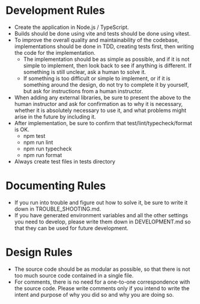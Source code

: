 # Development Rules
- Create the application in Node.js / TypeScript.
- Builds should be done using vite and tests should be done using vitest.
- To improve the overall quality and maintainability of the codebase, implementations should be done in TDD, creating tests first, then writing the code for the implementation.
  - The implementation should be as simple as possible, and if it is not simple to implement, then look back to see if anything is different. If something is still unclear, ask a human to solve it.
  - If something is too difficult or simple to implement, or if it is something around the design, do not try to complete it by yourself, but ask for instructions from a human instructor.
- When adding any external libraries, be sure to present the above to the human instructor and ask for confirmation as to why it is necessary, whether it is absolutely necessary to use it, and what problems might arise in the future by including it.
- After implementation, be sure to confirm that test/lint/typecheck/format is OK.
  - npm test
  - npm run lint
  - npm run typecheck
  - npm run format
- Always create test files in tests directory

# Documenting Rules
- If you run into trouble and figure out how to solve it, be sure to write it down in TROUBLE_SHOOTING.md.
- If you have generated environment variables and all the other settings you need to develop, please write them down in DEVELOPMENT.md so that they can be used for future development.

# Design Rules
- The source code should be as modular as possible, so that there is not too much source code contained in a single file.
- For comments, there is no need for a one-to-one correspondence with the source code. Please write comments only if you intend to write the intent and purpose of why you did so and why you are doing so.